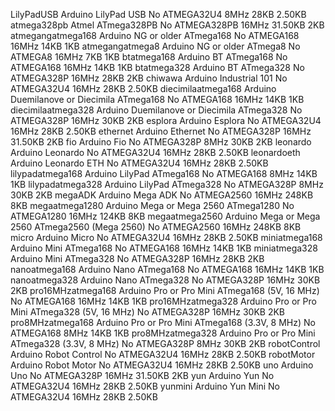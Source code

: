 LilyPadUSB 	Arduino LilyPad USB 	No 	ATMEGA32U4 	8MHz 	28KB 	2.50KB
atmega328pb 	Atmel ATmega328PB 	No 	ATMEGA328PB 	16MHz 	31.50KB 	2KB
atmegangatmega168 	Arduino NG or older ATmega168 	No 	ATMEGA168 	16MHz 	14KB 	1KB
atmegangatmega8 	Arduino NG or older ATmega8 	No 	ATMEGA8 	16MHz 	7KB 	1KB
btatmega168 	Arduino BT ATmega168 	No 	ATMEGA168 	16MHz 	14KB 	1KB
btatmega328 	Arduino BT ATmega328 	No 	ATMEGA328P 	16MHz 	28KB 	2KB
chiwawa 	Arduino Industrial 101 	No 	ATMEGA32U4 	16MHz 	28KB 	2.50KB
diecimilaatmega168 	Arduino Duemilanove or Diecimila ATmega168 	No 	ATMEGA168 	16MHz 	14KB 	1KB
diecimilaatmega328 	Arduino Duemilanove or Diecimila ATmega328 	No 	ATMEGA328P 	16MHz 	30KB 	2KB
esplora 	Arduino Esplora 	No 	ATMEGA32U4 	16MHz 	28KB 	2.50KB
ethernet 	Arduino Ethernet 	No 	ATMEGA328P 	16MHz 	31.50KB 	2KB
fio 	Arduino Fio 	No 	ATMEGA328P 	8MHz 	30KB 	2KB
leonardo 	Arduino Leonardo 	No 	ATMEGA32U4 	16MHz 	28KB 	2.50KB
leonardoeth 	Arduino Leonardo ETH 	No 	ATMEGA32U4 	16MHz 	28KB 	2.50KB
lilypadatmega168 	Arduino LilyPad ATmega168 	No 	ATMEGA168 	8MHz 	14KB 	1KB
lilypadatmega328 	Arduino LilyPad ATmega328 	No 	ATMEGA328P 	8MHz 	30KB 	2KB
megaADK 	Arduino Mega ADK 	No 	ATMEGA2560 	16MHz 	248KB 	8KB
megaatmega1280 	Arduino Mega or Mega 2560 ATmega1280 	No 	ATMEGA1280 	16MHz 	124KB 	8KB
megaatmega2560 	Arduino Mega or Mega 2560 ATmega2560 (Mega 2560) 	No 	ATMEGA2560 	16MHz 	248KB 	8KB
micro 	Arduino Micro 	No 	ATMEGA32U4 	16MHz 	28KB 	2.50KB
miniatmega168 	Arduino Mini ATmega168 	No 	ATMEGA168 	16MHz 	14KB 	1KB
miniatmega328 	Arduino Mini ATmega328 	No 	ATMEGA328P 	16MHz 	28KB 	2KB
nanoatmega168 	Arduino Nano ATmega168 	No 	ATMEGA168 	16MHz 	14KB 	1KB
nanoatmega328 	Arduino Nano ATmega328 	No 	ATMEGA328P 	16MHz 	30KB 	2KB
pro16MHzatmega168 	Arduino Pro or Pro Mini ATmega168 (5V, 16 MHz) 	No 	ATMEGA168 	16MHz 	14KB 	1KB
pro16MHzatmega328 	Arduino Pro or Pro Mini ATmega328 (5V, 16 MHz) 	No 	ATMEGA328P 	16MHz 	30KB 	2KB
pro8MHzatmega168 	Arduino Pro or Pro Mini ATmega168 (3.3V, 8 MHz) 	No 	ATMEGA168 	8MHz 	14KB 	1KB
pro8MHzatmega328 	Arduino Pro or Pro Mini ATmega328 (3.3V, 8 MHz) 	No 	ATMEGA328P 	8MHz 	30KB 	2KB
robotControl 	Arduino Robot Control 	No 	ATMEGA32U4 	16MHz 	28KB 	2.50KB
robotMotor 	Arduino Robot Motor 	No 	ATMEGA32U4 	16MHz 	28KB 	2.50KB
uno 	Arduino Uno 	No 	ATMEGA328P 	16MHz 	31.50KB 	2KB
yun 	Arduino Yun 	No 	ATMEGA32U4 	16MHz 	28KB 	2.50KB
yunmini 	Arduino Yun Mini 	No 	ATMEGA32U4 	16MHz 	28KB 	2.50KB
